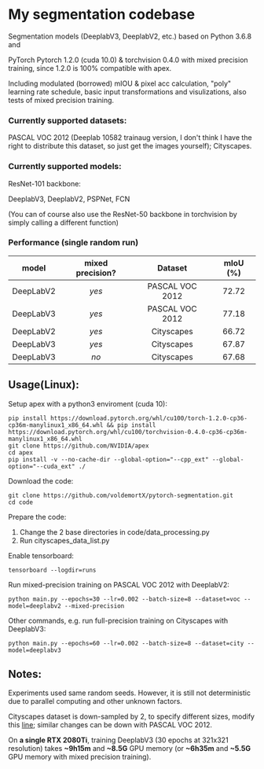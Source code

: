 # My segmentation codebase
Segmentation models (DeeplabV3, DeeplabV2, etc.) based on Python 3.6.8 and 

PyTorch Pytorch 1.2.0 (cuda 10.0) & torchvision 0.4.0 with mixed precision training, since 1.2.0 is 100% compatible with apex.

Including modulated (borrowed) mIOU & pixel acc calculation, "poly" learning rate schedule, basic input transformations and visulizations, also tests of mixed precision training.

### Currently supported datasets: 

PASCAL VOC 2012 (Deeplab 10582 trainaug version, I don't think I have the right to distribute this dataset, so just get the images yourself); Cityscapes.

### Currently supported models:

ResNet-101 backbone:

DeeplabV3, DeeplabV2, PSPNet, FCN

(You can of course also use the ResNet-50 backbone in torchvision by simply calling a different function)

### Performance (single random run)

| model | mixed precision? | Dataset | mIoU (%) |
| :---: | :---: | :---: | :---: |
| DeepLabV2 | *yes* | PASCAL VOC 2012 | 72.72 |
| DeepLabV3 | *yes* | PASCAL VOC 2012 | 77.18 |
| DeepLabV2 | *yes* | Cityscapes | 66.72 |
| DeepLabV3 | *yes* | Cityscapes | 67.87 |
| DeepLabV3 | *no* | Cityscapes | 67.68 |

## Usage(Linux):

Setup apex with a python3 enviroment (cuda 10):

```
pip install https://download.pytorch.org/whl/cu100/torch-1.2.0-cp36-cp36m-manylinux1_x86_64.whl && pip install https://download.pytorch.org/whl/cu100/torchvision-0.4.0-cp36-cp36m-manylinux1_x86_64.whl
git clone https://github.com/NVIDIA/apex
cd apex
pip install -v --no-cache-dir --global-option="--cpp_ext" --global-option="--cuda_ext" ./
```

Download the code:

```
git clone https://github.com/voldemortX/pytorch-segmentation.git
cd code
```

Prepare the code:

1. Change the 2 base directories in code/data_processing.py
2. Run cityscapes_data_list.py

Enable tensorboard:

```
tensorboard --logdir=runs
```

Run mixed-precision training on PASCAL VOC 2012 with DeeplabV2:

```
python main.py --epochs=30 --lr=0.002 --batch-size=8 --dataset=voc --model=deeplabv2 --mixed-precision
```

Other commands, e.g. run full-precision training on Cityscapes with DeeplabV3:

```
python main.py --epochs=60 --lr=0.002 --batch-size=8 --dataset=city --model=deeplabv3
```

## Notes:

Experiments used same random seeds. However, it is still not deterministic due to parallel computing and other unknown factors.

Cityscapes dataset is down-sampled by 2, to specify different sizes, modify this [line](code/data_processing.py#L32); similar changes can be down with PASCAL VOC 2012.

On **a single RTX 2080Ti**, training DeeplabV3 (30 epochs at 321x321 resolution) takes **~9h15m** and **~8.5G** GPU memory (or **~6h35m** and **~5.5G** GPU memory with mixed precision training).
